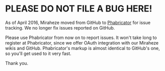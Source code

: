 # PLEASE DO NOT FILE A BUG HERE!

As of April 2016, Miraheze moved from GitHub to [Phabricator](https://phabricator.miraheze.org) for issue tracking. We no longer fix issues reported on GitHub.

Please use Phabricator from now on to report issues. It won't take long to register at Phabricator, since we offer OAuth integration with our Miraheze wikis and GitHub. Phabricator's markup is almost identical to GitHub's one, so you'll get used to it very fast.

Thank you.
